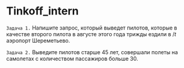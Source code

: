 # Tinkoff_intern
`Задача 1.` Напишите запрос, который выведет пилотов, которые в качестве второго пилота в
            августе этого года трижды ездили в $/t$ аэропорт Шереметьево. 


`Задача 2.` Выведите пилотов старше 45 лет, совершали полеты на самолетах с количеством
            пассажиров больше 30.

